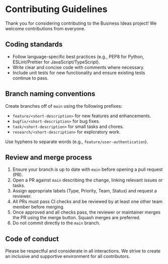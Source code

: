 # Contributing Guidelines

Thank you for considering contributing to the Business Ideas project! We welcome contributions from everyone.

## Coding standards

- Follow language-specific best practices (e.g., PEP8 for Python, ESLint/Prettier for JavaScript/TypeScript).
- Write clear and concise code with comments where necessary.
- Include unit tests for new functionality and ensure existing tests continue to pass.

## Branch naming conventions

Create branches off of `main` using the following prefixes:

- `feature/<short-description>` for new features and enhancements.
- `bugfix/<short-description>` for bug fixes.
- `task/<short-description>` for small tasks and chores.
- `research/<short-description>` for exploratory work.

Use hyphens to separate words (e.g., `feature/user-authentication`).

## Review and merge process

1. Ensure your branch is up to date with `main` before opening a pull request (PR).
2. Open a PR against `main` describing the change, linking relevant issues or tasks.
3. Assign appropriate labels (Type, Priority, Team, Status) and request a reviewer.
4. All PRs must pass CI checks and be reviewed by at least one other team member before merging.
5. Once approved and all checks pass, the reviewer or maintainer merges the PR using the merge button. Squash merges are preferred.
6. Do not commit directly to the `main` branch.

## Code of conduct

Please be respectful and considerate in all interactions. We strive to create an inclusive and supportive environment for all contributors.
